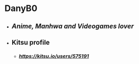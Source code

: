 # DanyB0

* ## *Anime, Manhwa and Videogames lover*

* ## Kitsu profile
  * ### *https://kitsu.io/users/575191*
